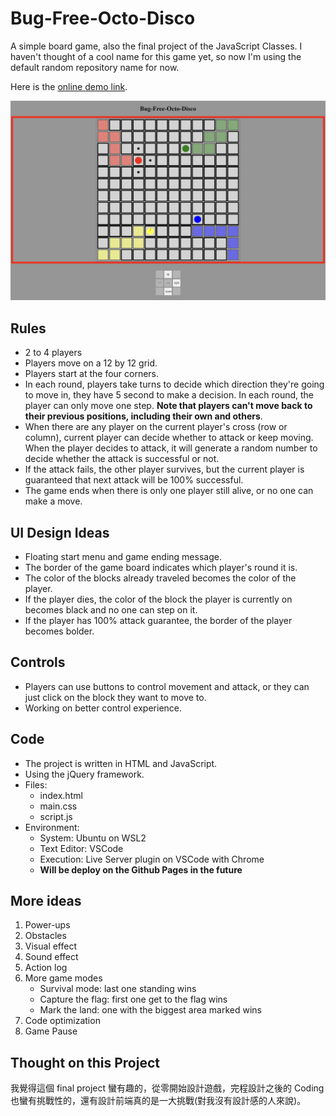 # Bug-Free-Octo-Disco

A simple board game, also the final project of the JavaScript Classes. I haven't thought of a cool name for this game yet, so now I'm using the default random repository name for now.

Here is the [online demo link](https://eric1050811-sc11.github.io/bug-free-octo-disco/).

![Game showcase](img/01.png)

## Rules

* 2 to 4 players
* Players move on a 12 by 12 grid.
* Players start at the four corners.
* In each round, players take turns to decide which direction they're going to move in, they have 5 second to make a decision. In each round, the player can only move one step. **Note that players can't move back to their previous positions, including their own and others**.
* When there are any player on the current player's cross (row or column), current player can decide whether to attack or keep moving. When the player decides to attack, it will generate a random number to decide whether the attack is successful or not.
* If the attack fails, the other player survives, but the current player is guaranteed that next attack will be 100% successful.
* The game ends when there is only one player still alive, or no one can make a move.

## UI Design Ideas

* Floating start menu and game ending message.
* The border of the game board indicates which player's round it is.
* The color of the blocks already traveled becomes the color of the player.
* If the player dies, the color of the block the player is currently on becomes black and no one can step on it.
* If the player has 100% attack guarantee, the border of the player becomes bolder.

## Controls

* Players can use buttons to control movement and attack, or they can just click on the block they want to move to.
* Working on better control experience.

## Code

* The project is written in HTML and JavaScript.
* Using the jQuery framework.
* Files:
  * index.html
  * main.css
  * script.js
* Environment:
  * System: Ubuntu on WSL2
  * Text Editor: VSCode
  * Execution: Live Server plugin on VSCode with Chrome
  * **Will be deploy on the Github Pages in the future**

## More ideas

1. Power-ups
2. Obstacles
3. Visual effect
4. Sound effect
5. Action log
6. More game modes
   * Survival mode: last one standing wins
   * Capture the flag: first one get to the flag wins
   * Mark the land: one with the biggest area marked wins
7. Code optimization
8. Game Pause

## Thought on this Project

我覺得這個 final project 蠻有趣的，從零開始設計遊戲，完程設計之後的 Coding 也蠻有挑戰性的，還有設計前端真的是一大挑戰(對我沒有設計感的人來說)。
